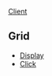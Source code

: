 [Client](client/index.html)

## Grid

- [Display](test/grid/display/index.html)
- [Click](test/grid/click/index.html)
